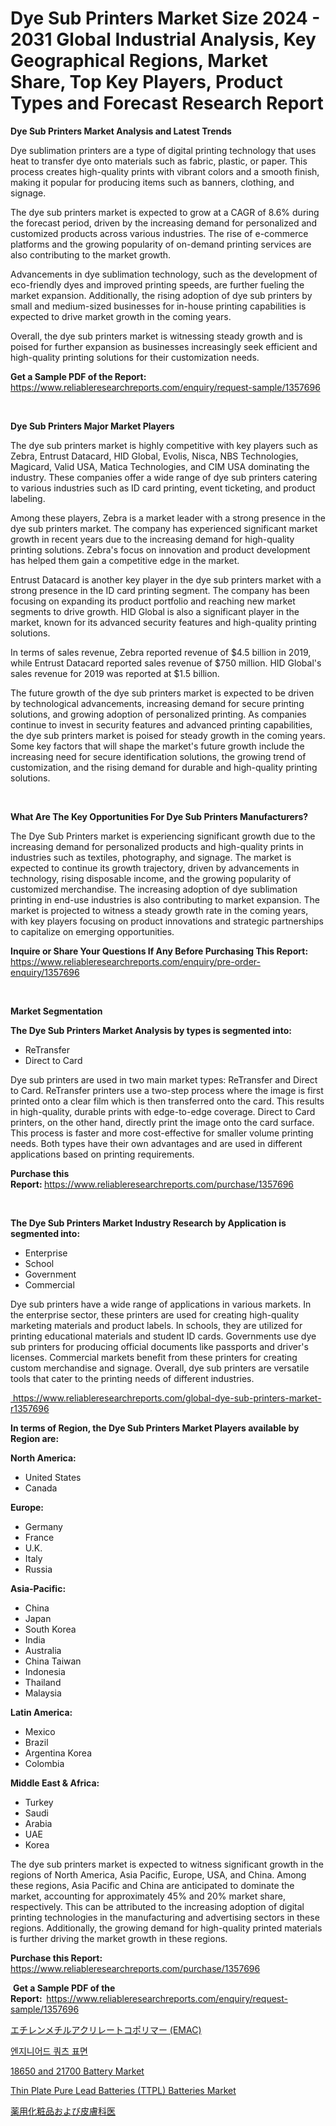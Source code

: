 <p><h1>Dye Sub Printers Market Size 2024 - 2031 Global Industrial Analysis, Key Geographical Regions, Market Share, Top Key Players, Product Types and Forecast Research Report</h1></p><p><strong>Dye Sub Printers Market Analysis and Latest Trends</strong></p>
<p><p>Dye sublimation printers are a type of digital printing technology that uses heat to transfer dye onto materials such as fabric, plastic, or paper. This process creates high-quality prints with vibrant colors and a smooth finish, making it popular for producing items such as banners, clothing, and signage.</p><p>The dye sub printers market is expected to grow at a CAGR of 8.6% during the forecast period, driven by the increasing demand for personalized and customized products across various industries. The rise of e-commerce platforms and the growing popularity of on-demand printing services are also contributing to the market growth.</p><p>Advancements in dye sublimation technology, such as the development of eco-friendly dyes and improved printing speeds, are further fueling the market expansion. Additionally, the rising adoption of dye sub printers by small and medium-sized businesses for in-house printing capabilities is expected to drive market growth in the coming years.</p><p>Overall, the dye sub printers market is witnessing steady growth and is poised for further expansion as businesses increasingly seek efficient and high-quality printing solutions for their customization needs.</p></p>
<p><strong>Get a Sample PDF of the Report:&nbsp;</strong> <a href="https://www.reliableresearchreports.com/enquiry/request-sample/1357696">https://www.reliableresearchreports.com/enquiry/request-sample/1357696</a></p>
<p>&nbsp;</p>
<p><strong>Dye Sub Printers Major Market Players</strong></p>
<p><p>The dye sub printers market is highly competitive with key players such as Zebra, Entrust Datacard, HID Global, Evolis, Nisca, NBS Technologies, Magicard, Valid USA, Matica Technologies, and CIM USA dominating the industry. These companies offer a wide range of dye sub printers catering to various industries such as ID card printing, event ticketing, and product labeling.</p><p>Among these players, Zebra is a market leader with a strong presence in the dye sub printers market. The company has experienced significant market growth in recent years due to the increasing demand for high-quality printing solutions. Zebra's focus on innovation and product development has helped them gain a competitive edge in the market.</p><p>Entrust Datacard is another key player in the dye sub printers market with a strong presence in the ID card printing segment. The company has been focusing on expanding its product portfolio and reaching new market segments to drive growth. HID Global is also a significant player in the market, known for its advanced security features and high-quality printing solutions.</p><p>In terms of sales revenue, Zebra reported revenue of $4.5 billion in 2019, while Entrust Datacard reported sales revenue of $750 million. HID Global's sales revenue for 2019 was reported at $1.5 billion.</p><p>The future growth of the dye sub printers market is expected to be driven by technological advancements, increasing demand for secure printing solutions, and growing adoption of personalized printing. As companies continue to invest in security features and advanced printing capabilities, the dye sub printers market is poised for steady growth in the coming years. Some key factors that will shape the market's future growth include the increasing need for secure identification solutions, the growing trend of customization, and the rising demand for durable and high-quality printing solutions.</p></p>
<p>&nbsp;</p>
<p><strong>What Are The Key Opportunities For Dye Sub Printers Manufacturers?</strong></p>
<p><p>The Dye Sub Printers market is experiencing significant growth due to the increasing demand for personalized products and high-quality prints in industries such as textiles, photography, and signage. The market is expected to continue its growth trajectory, driven by advancements in technology, rising disposable income, and the growing popularity of customized merchandise. The increasing adoption of dye sublimation printing in end-use industries is also contributing to market expansion. The market is projected to witness a steady growth rate in the coming years, with key players focusing on product innovations and strategic partnerships to capitalize on emerging opportunities.</p></p>
<p><strong>Inquire or Share Your Questions If Any Before Purchasing This Report:</strong> <a href="https://www.reliableresearchreports.com/enquiry/pre-order-enquiry/1357696">https://www.reliableresearchreports.com/enquiry/pre-order-enquiry/1357696</a></p>
<p>&nbsp;</p>
<p><strong>Market Segmentation</strong></p>
<p><strong>The Dye Sub Printers Market Analysis by types is segmented into:</strong></p>
<p><ul><li>ReTransfer</li><li>Direct to Card</li></ul></p>
<p><p>Dye sub printers are used in two main market types: ReTransfer and Direct to Card. ReTransfer printers use a two-step process where the image is first printed onto a clear film which is then transferred onto the card. This results in high-quality, durable prints with edge-to-edge coverage. Direct to Card printers, on the other hand, directly print the image onto the card surface. This process is faster and more cost-effective for smaller volume printing needs. Both types have their own advantages and are used in different applications based on printing requirements.</p></p>
<p><strong>Purchase this Report:&nbsp;</strong><a href="https://www.reliableresearchreports.com/purchase/1357696">https://www.reliableresearchreports.com/purchase/1357696</a></p>
<p>&nbsp;</p>
<p><strong>The Dye Sub Printers Market Industry Research by Application is segmented into:</strong></p>
<p><ul><li>Enterprise</li><li>School</li><li>Government</li><li>Commercial</li></ul></p>
<p><p>Dye sub printers have a wide range of applications in various markets. In the enterprise sector, these printers are used for creating high-quality marketing materials and product labels. In schools, they are utilized for printing educational materials and student ID cards. Governments use dye sub printers for producing official documents like passports and driver's licenses. Commercial markets benefit from these printers for creating custom merchandise and signage. Overall, dye sub printers are versatile tools that cater to the printing needs of different industries.</p></p>
<p><a href="https://www.reliableresearchreports.com/global-dye-sub-printers-market-r1357696">&nbsp;https://www.reliableresearchreports.com/global-dye-sub-printers-market-r1357696</a></p>
<p><strong>In terms of Region, the Dye Sub Printers Market Players available by Region are:</strong></p>
<p>
    <p> <strong> North America: </strong>
        <ul>
            <li>United States</li>
            <li>Canada</li>
        </ul>
        </p> 
    <p> <strong> Europe: </strong>
        <ul>
            <li>Germany</li>
            <li>France</li>
            <li>U.K.</li>
            <li>Italy</li>
            <li>Russia</li>
        </ul>
        </p> 
    <p> <strong> Asia-Pacific: </strong>
        <ul>
            <li>China</li>
            <li>Japan</li>
            <li>South Korea</li>
            <li>India</li>
            <li>Australia</li>
            <li>China Taiwan</li>
            <li>Indonesia</li>
            <li>Thailand</li>
            <li>Malaysia</li>
        </ul>
        </p> 
    <p> <strong> Latin America: </strong>
        <ul>
            <li>Mexico</li>
            <li>Brazil</li>
            <li>Argentina Korea</li>
            <li>Colombia</li>
        </ul>
        </p> 
    <p> <strong> Middle East & Africa: </strong>
        <ul>
            <li>Turkey</li>
            <li>Saudi</li>
            <li>Arabia</li>
            <li>UAE</li>
            <li>Korea</li>
        </ul>
    </p>
    </p>
<p><p>The dye sub printers market is expected to witness significant growth in the regions of North America, Asia Pacific, Europe, USA, and China. Among these regions, Asia Pacific and China are anticipated to dominate the market, accounting for approximately 45% and 20% market share, respectively. This can be attributed to the increasing adoption of digital printing technologies in the manufacturing and advertising sectors in these regions. Additionally, the growing demand for high-quality printed materials is further driving the market growth in these regions.</p></p>
<p><strong>Purchase this Report: </strong><a href="https://www.reliableresearchreports.com/purchase/1357696">https://www.reliableresearchreports.com/purchase/1357696</a></p>
<p>&nbsp;<strong>Get a Sample PDF of the Report:&nbsp;&nbsp;</strong><a href="https://www.reliableresearchreports.com/enquiry/request-sample/1357696">https://www.reliableresearchreports.com/enquiry/request-sample/1357696</a></p>
<p><strong></strong></p>
<p><p><a href="https://medium.com/@izaiahbartell/%E3%82%B0%E3%83%AD%E3%83%BC%E3%83%90%E3%83%AB%E3%82%A8%E3%83%81%E3%83%AC%E3%83%B3%E3%83%A1%E3%83%81%E3%83%AB%E3%82%A2%E3%82%AF%E3%83%AA%E3%83%AC%E3%83%BC%E3%83%88%E5%85%B1%E9%87%8D%E5%90%88%E4%BD%93-emac-%E5%B8%82%E5%A0%B4%E3%81%AE%E3%82%B5%E3%82%A4%E3%82%BA%E3%81%A8%E3%82%B7%E3%82%A7%E3%82%A2%E5%88%86%E6%9E%90-%E8%A3%BD%E5%93%81%E3%82%BF%E3%82%A4%E3%83%97%E5%88%A5-%E3%82%A2%E3%83%97%E3%83%AA%E3%82%B1%E3%83%BC%E3%82%B7%E3%83%A7%E3%83%B3%E5%88%A5-%E5%9C%B0%E5%9F%9F%E5%88%A5-%E4%BA%88%E6%B8%AC-2024%E5%B9%B4-2031%E5%B9%B4-d76e84d52a4e">エチレンメチルアクリレートコポリマー (EMAC)</a></p><p><a href="https://medium.com/@soloncarter42/%EA%B8%80%EB%A1%9C%EB%B2%8C-%EC%97%94%EC%A7%80%EB%8B%88%EC%96%B4%EB%93%9C-%ED%80%84%EC%B8%A0-%ED%91%9C%EB%A9%B4-%EC%8B%9C%EC%9E%A5-%EA%B7%9C%EB%AA%A8%EB%8A%94-2024%EB%85%84%EB%B6%80%ED%84%B0-2031%EB%85%84%EA%B9%8C%EC%A7%80-%EC%9D%98-cagr%EC%9D%84-%EA%B2%BD%ED%97%98%ED%95%A0-%EA%B2%83%EC%9C%BC%EB%A1%9C-%EC%97%85%EA%B3%84-%EC%98%88%EC%B8%A1%EC%97%90-%EB%94%B0%EB%A5%B4%EB%A9%B4-42acb3dccf36">엔지니어드 쿼츠 표면</a></p><p><a href="https://github.com/pennyaldbrittonh658/Market-Research-Report-List-1/blob/main/18650-and-21700-battery-market.md">18650 and 21700 Battery Market</a></p><p><a href="https://github.com/dmmanir420/Market-Research-Report-List-1/blob/main/thin-plate-pure-lead-batteries-ttpl-batteries-market.md">Thin Plate Pure Lead Batteries (TTPL) Batteries Market</a></p><p><a href="https://medium.com/@chrispbacon162023/%E5%9B%BD%E9%9A%9B%E7%9A%84%E3%81%AA%E3%82%B3%E3%82%B9%E3%83%A1%E3%82%B9%E3%82%AD%E3%83%A5%E3%83%BC%E3%83%86%E3%82%A3%E3%82%AB%E3%83%AB-%E7%9A%AE%E8%86%9A%E7%A7%91%E5%8C%BB%E5%B8%82%E5%A0%B4%E3%81%AE%E3%82%B5%E3%82%A4%E3%82%BA%E3%81%A8%E3%82%B7%E3%82%A7%E3%82%A2%E5%88%86%E6%9E%90-%E8%A3%BD%E5%93%81%E3%82%BF%E3%82%A4%E3%83%97%E5%88%A5-%E7%94%B3%E8%AB%8B%E5%88%A5-%E5%9C%B0%E5%9F%9F%E5%88%A5-%E4%BA%88%E6%B8%AC-2024%E5%B9%B4-2031%E5%B9%B4-c000ea817703">薬用化粧品および皮膚科医</a></p></p>